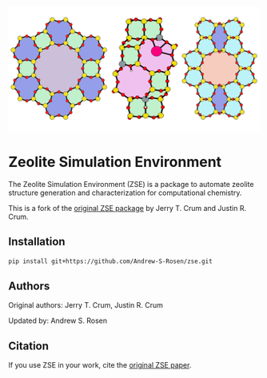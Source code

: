 <div align="center">
  <img src=examples/figures/zse_logo.jpeg width="600"><br>
</div>

# Zeolite Simulation Environment

The Zeolite Simulation Environment (ZSE) is a package to automate zeolite structure generation and characterization for computational chemistry.

This is a fork of the [original ZSE package](https://github.com/jtcrum/zse) by Jerry T. Crum and Justin R. Crum.

## Installation

```bash
pip install git+https://github.com/Andrew-S-Rosen/zse.git
```

## Authors

Original authors: Jerry T. Crum, Justin R. Crum

Updated by: Andrew S. Rosen

## Citation

If you use ZSE in your work, cite the [original ZSE paper](https://doi.org/10.1016/j.micromeso.2023.112466).
